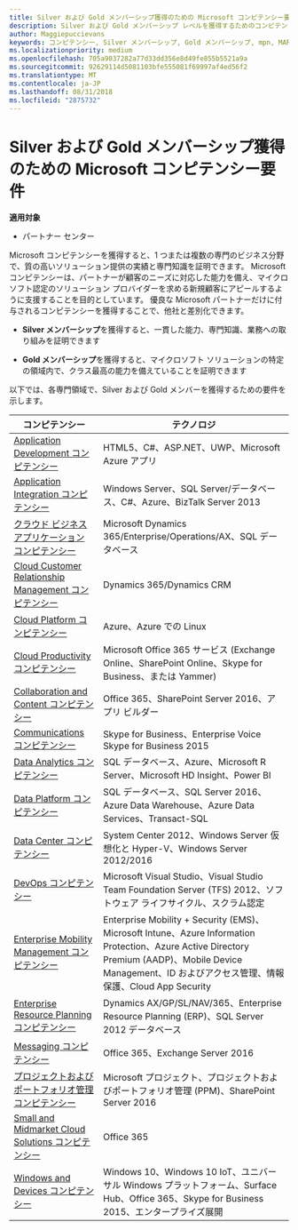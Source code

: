 ```yaml
---
title: Silver および Gold メンバーシップ獲得のための Microsoft コンピテンシー要件について | パートナー センター
description: Silver および Gold メンバーシップ レベルを獲得するためのコンピテンシー要件について説明します。
author: Maggiepuccievans
keywords: コンピテンシー, Silver メンバーシップ, Gold メンバーシップ, mpn, MAPS, 能力, Microsoft Partner Network, ネットワーク メンバーップ
ms.localizationpriority: medium
ms.openlocfilehash: 705a9037282a77d33dd356e8d49fe855b5521a9a
ms.sourcegitcommit: 92629114d5081103bfe555081f69997af4ed56f2
ms.translationtype: MT
ms.contentlocale: ja-JP
ms.lasthandoff: 08/31/2018
ms.locfileid: "2875732"
---
```

# <a name="microsoft-competency-requirements-for-gold-and-silver-membership"></a>Silver および Gold メンバーシップ獲得のための Microsoft コンピテンシー要件

**適用対象**

-  パートナー センター

Microsoft コンピテンシーを獲得すると、1 つまたは複数の専門のビジネス分野で、質の高いソリューション提供の実績と専門知識を証明できます。 Microsoft コンピテンシーは、パートナーが顧客のニーズに対応した能力を備え、マイクロソフト認定のソリューション プロバイダーを求める新規顧客にアピールするように支援することを目的としています。 優良な Microsoft パートナーだけに付与されるコンピテンシーを獲得することで、他社と差別化できます。

- **Silver メンバーシップ**を獲得すると、一貫した能力、専門知識、業務への取り組みを証明できます

- **Gold メンバーシップ**を獲得すると、マイクロソフト ソリューションの特定の領域内で、クラス最高の能力を備えていることを証明できます

以下では、各専門領域で、Silver および Gold メンバーを獲得するための要件を示します。


| コンピテンシー  | テクノロジ |
|   ------------------   |   -------   |
| [Application Development コンピテンシー](https://partner.microsoft.com/membership/application-development-competency) | HTML5、C#、ASP.NET、UWP、Microsoft Azure アプリ |
| [Application Integration コンピテンシー](https://partner.microsoft.com/membership/application-integration-competency) | Windows Server、SQL Server/データベース、C#、Azure、BizTalk Server 2013|
| [クラウド ビジネス アプリケーション コンピテンシー](https://partner.microsoft.com/membership/cloud-business-applications-competency)| Microsoft Dynamics 365/Enterprise/Operations/AX、SQL データベース |
| [Cloud Customer Relationship Management コンピテンシー](https://partner.microsoft.com/membership/cloud-customer-relationship-management-competency)| Dynamics 365/Dynamics CRM |
| [Cloud Platform コンピテンシー](https://partner.microsoft.com/membership/cloud-platform-competency)| Azure、Azure での Linux |
| [Cloud Productivity コンピテンシー](https://partner.microsoft.com/membership/cloud-productivity-competency)| Microsoft Office 365 サービス (Exchange Online、SharePoint Online、Skype for Business、または Yammer)|
| [Collaboration and Content コンピテンシー](https://partner.microsoft.com/membership/collaboration-and-content-competency)| Office 365、SharePoint Server 2016、アプリ ビルダー |
| [Communications コンピテンシー](https://partner.microsoft.com/membership/communications-competency)| Skype for Business、Enterprise Voice Skype for Business 2015 |
| [Data Analytics コンピテンシー](https://partner.microsoft.com/membership/data-analytics-competency)| SQL データベース、Azure、Microsoft R Server、Microsoft HD Insight、Power BI |
| [Data Platform コンピテンシー](https://partner.microsoft.com/membership/data-platform-competency)| SQL データベース、SQL Server 2016、Azure Data Warehouse、Azure Data Services、Transact-SQL |
| [Data Center コンピテンシー](https://partner.microsoft.com/membership/datacenter-competency)| System Center 2012、Windows Server 仮想化と Hyper-V、Windows Server 2012/2016 |
| [DevOps コンピテンシー](https://partner.microsoft.com/membership/devops-competency)| Microsoft Visual Studio、Visual Studio Team Foundation Server (TFS) 2012、ソフトウェア ライフサイクル、スクラム認定 |
| [Enterprise Mobility Management コンピテンシー](https://partner.microsoft.com/membership/enterprise-mobility-management-competency)| Enterprise Mobility + Security (EMS)、Microsoft Intune、Azure Information Protection、Azure Active Directory Premium (AADP)、Mobile Device Management、ID およびアクセス管理、情報保護、Cloud App Security |
| [Enterprise Resource Planning コンピテンシー](https://partner.microsoft.com/membership/enterprise-resource-planning-competency)| Dynamics AX/GP/SL/NAV/365、Enterprise Resource Planning (ERP)、SQL Server 2012 データベース  |
| [Messaging コンピテンシー](https://partner.microsoft.com/membership/messaging-competency)| Office 365、Exchange Server 2016 |
| [プロジェクトおよびポートフォリオ管理コンピテンシー](https://partner.microsoft.com/membership/project-portfolio-management-competency)| Microsoft プロジェクト、プロジェクトおよびポートフォリオ管理 (PPM)、SharePoint Server 2016|
| [Small and Midmarket Cloud Solutions コンピテンシー](https://partner.microsoft.com/membership/small-midmarket-cloud-solutions-competency)| Office 365 |
| [Windows and Devices コンピテンシー](https://partner.microsoft.com/membership/windows-and-devices-competency)| Windows 10、Windows 10 IoT、ユニバーサル Windows プラットフォーム、Surface Hub、Office 365、Skype for Business 2015、エンタープライズ展開 |